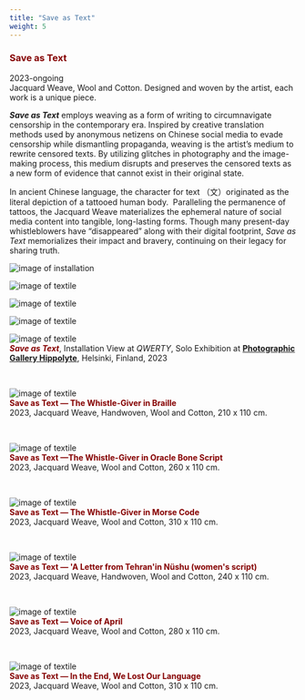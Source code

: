 ```yaml
---
title: "Save as Text"
weight: 5
---
```



### **<span style="color: #850000;">Save as Text</span>**

   
2023-ongoing     
Jacquard Weave, Wool and Cotton. Designed and woven by the artist, each work is a unique piece.

***Save as Text*** employs weaving as a form of writing to circumnavigate censorship in the contemporary era. Inspired by creative translation methods used by anonymous netizens on Chinese social media to evade censorship while dismantling propaganda, weaving is the artist’s medium to rewrite censored texts. By utilizing glitches in photography and the image-making process, this medium disrupts and preserves the censored texts as a new form of evidence that cannot exist in their original state.

In ancient Chinese language, the character for text （文）originated as the literal depiction of a tattooed human body.  Paralleling the permanence of tattoos, the Jacquard Weave materializes the ephemeral nature of social media content into tangible, long-lasting forms. Though many present-day whistleblowers have “disappeared” along with their digital footprint, *Save as Text* memorializes their impact and bravery, continuing on their legacy for sharing truth.


![image of installation](/images/Hippolyte/hippolyte-23.jpg)

![image of textile](/images/Hippolyte/hippolyte.jpg)  


![image of textile](/images/Hippolyte/hippolyte-30.jpg)  


![image of textile](hippolyte-38.jpg) 


![image of textile](save-as-text.jpg)  
***<span style="color: #850000;">Save as Text</span>***, Installation View at *QWERTY*, Solo Exhibition at [**Photographic Gallery Hippolyte**](https://hippolyte.fi/en/nayttely/yujie-zhou/), Helsinki, Finland, 2023
<p>&nbsp;</p>





![image of textile](save-as-text=13.jpg)  
 **<span style="color: #850000;">Save as Text — The Whistle-Giver in Braille</span>**            
2023, Jacquard Weave, Handwoven, Wool and Cotton, 210 x 110 cm.

 <p>&nbsp;</p>


![image of textile](save-as-text=14.jpg)  
**<span style="color: #850000;">Save as Text —The Whistle-Giver in Oracle Bone Script</span>**            
2023, Jacquard Weave, Wool and Cotton, 260 x 110 cm.

 <p>&nbsp;</p>
  


![image of textile](save-as-text=18.jpg)  
**<span style="color: #850000;">Save as Text — The Whistle-Giver in Morse Code</span>**            
2023, Jacquard Weave, Wool and Cotton, 310 x 110 cm.

 <p>&nbsp;</p>
  


![image of textile](save-as-text=16.jpg)  
**<span style="color: #850000;">Save as Text — 'A Letter from Tehran'in Nüshu (women's script) </span>**            
2023, Jacquard Weave, Handwoven, Wool and Cotton, 240 x 110 cm.

 <p>&nbsp;</p>
  


![image of textile](save-as-text=17.jpg)  
**<span style="color: #850000;">Save as Text — Voice of April </span>**            
2023, Jacquard Weave, Wool and Cotton, 280 x 110 cm.

 <p>&nbsp;</p>
  


![image of textile](save-as-text=15.jpg)  
**<span style="color: #850000;">Save as Text — In the End, We Lost Our Language </span>**            
2023, Jacquard Weave, Wool and Cotton, 310 x 110 cm.
